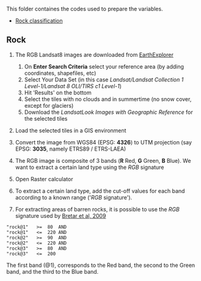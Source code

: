 This folder containes the codes used to prepare the variables.

* [Rock classification](#Rock)


## Rock

1. The RGB Landsat8 images are downloaded from [EarthExplorer](https://earthexplorer.usgs.gov/)
   1. On **Enter Search Criteria** select your reference area (by adding coordinates, shapefiles, etc)
   2. Select Your Data Set (in this case *Landsat/Landsat Collection 1 Level-1/Landsat 8 OLI/TIRS c1 Level-1*)
   3. Hit 'Results' on the bottom
   4. Select the tiles with no clouds and in summertime (no snow cover, except for glaciers)
   5. Download the *LandsatLook Images with Geographic Reference* for the selected tiles  
   
2. Load the selected tiles in a GIS environment
3. Convert the image from WGS84 (EPSG: **4326**) to UTM projection (say EPSG: **3035**, namely ETRS89 / ETRS-LAEA)
4. The RGB image is composite of 3 bands (**R** Red, **G** Green, **B** Blue). We want to extract a certain land type using the *RGB* signature
5. Open Raster calculator
6. To extract a certain land type, add the cut-off values for each band according to a known range ('*RGB* signature').
7. For extracting areas of barren rocks, it is possible to use the *RGB* signature used by [Bretar et al, 2009](https://www.hydrol-earth-syst-sci.net/13/1531/2009/)

```
"rock@1"   >=  80  AND 
"rock@1"   <=  220 AND
"rock@2"   >=  90  AND
"rock@2"   <=  220 AND
"rock@3"   >=  80  AND
"rock@3"   <=  200
```
The first band (@1), corresponds to the Red band, the second to the Green band, and the third to the Blue band.
